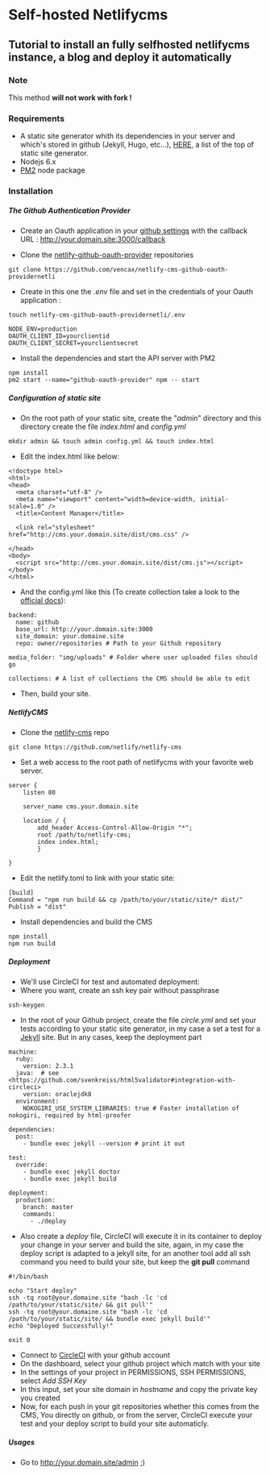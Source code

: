 # Self-hosted Netlifycms
## Tutorial to install an fully selfhosted netlifycms instance, a blog and deploy it automatically

### Note

This method **will not work with fork !**

### Requirements
- A static site generator whith its dependencies in your server and which's stored in github (Jekyll, Hugo, etc...), [HERE](https://www.staticgen.com/), a list of the top of static site generator.
- Nodejs 6.x
- [PM2](https://github.com/Unitech/pm2) node package

### Installation

##### The Github Authentication Provider

- Create an Oauth application in your [github settings](https://github.com/settings/developers) with the callback URL : http://your.domain.site:3000/callback

- Clone the [netlify-github-oauth-provider](https://github.com/vencax/netlify-cms-github-oauth-providernetli) repositories
```
git clone https://github.com/vencax/netlify-cms-github-oauth-providernetli
```
- Create in this one the _.env_ file and set in the credentials of your Oauth application :
```
touch netlify-cms-github-oauth-providernetli/.env
```
```
NODE_ENV=production
OAUTH_CLIENT_ID=yourclientid
OAUTH_CLIENT_SECRET=yourclientsecret
```
- Install the dependencies and start the API server with PM2
```
npm install
pm2 start --name="github-oauth-provider" npm -- start
```
##### Configuration of static site
- On the root path of your static site, create the "_admin_" directory and this directory create the file _index.html_ and _config.yml_
```
mkdir admin && touch admin config.yml && touch index.html
```
- Edit the index.html like below:
```
<!doctype html>
<html>
<head>
  <meta charset="utf-8" />
  <meta name="viewport" content="width=device-width, initial-scale=1.0" />
  <title>Content Manager</title>

  <link rel="stylesheet" href="http://cms.your.domain.site/dist/cms.css" />

</head>
<body>
  <script src="http://cms.your.domain.site/dist/cms.js"></script>
</body>
</html>

```
- And the config.yml like this (To create collection take a look to the [official docs](https://github.com/netlify/netlify-cms/blob/master/docs/quick-start.md)):
```
backend:
  name: github
  base_url: http://your.domain.site:3000
  site_domain: your.domaine.site
  repo: owner/repositories # Path to your Github repository

media_folder: "img/uploads" # Folder where user uploaded files should go

collections: # A list of collections the CMS should be able to edit
```
- Then, build your site.

##### NetlifyCMS

- Clone the [netlify-cms](https://github.com/netlify/netlify-cms) repo
```
git clone https://github.com/netlify/netlify-cms
```
- Set a web access to the root path of netlifycms with your favorite web server.
```
server {
    listen 80

    server_name cms.your.domain.site

    location / {
        add_header Access-Control-Allow-Origin "*";
        root /path/to/netlify-cms;
        index index.html;
        }

}
```
- Edit the netlify.toml to link with your static site:
```
[build]
Command = "npm run build && cp /path/to/your/static/site/* dist/"
Publish = "dist"

```
- Install dependencies and build the CMS
```
npm install
npm run build
```

##### Deployment

- We'll use CircleCI for test and automated deployment:
- Where you want, create an ssh key pair without passphrase
```
ssh-keygen
```
- In the root of your Github project, create the file _circle.yml_ and set your tests according to your static site generator, in my case a set a test for a [Jekyll](https://jekyllrb.com/) site. But in any cases, keep the deployment part
```
machine:
  ruby:
    version: 2.3.1
  java:  # see <https://github.com/svenkreiss/html5validator#integration-with-circleci>
    version: oraclejdk8
  environment:
    NOKOGIRI_USE_SYSTEM_LIBRARIES: true # Faster installation of nokogiri, required by html-proofer

dependencies:
  post:
    - bundle exec jekyll --version # print it out

test:
  override:
    - bundle exec jekyll doctor
    - bundle exec jekyll build

deployment:
  production:
    branch: master
    commands:
      - ./deploy
```
- Also create a _deploy_ file, CircleCI will execute it in its container to deploy your change in your server and build the site, again, in my case the deploy script is adapted to a jekyll site, for an another tool add all ssh command you need to build your site, but keep the __git pull__ command
```
#!/bin/bash

echo "Start deploy"
ssh -tq root@your.domaine.site "bash -lc 'cd /path/to/your/static/site/ && git pull'"
ssh -tq root@your.domaine.site "bash -lc 'cd /path/to/your/static/site/ && bundle exec jekyll build'"
echo "Deployed Successfully!"

exit 0

```
- Connect to [CircleCI](https://circleci.com/vcs-authorize/) with your github account
- On the dashboard, select your github project which match with your site
- In the settings of your project in PERMISSIONS, SSH PERMISSIONS, select _Add SSH Key_
- In this input, set your site domain in _hostname_ and copy the private key you created
- Now, for each push in your git repositories whether this comes from the CMS, You directly on github, or from the server, CircleCI execute your test and your deploy script to build your site automaticly.

##### Usages

- Go to http://your.domain.site/admin ;)
